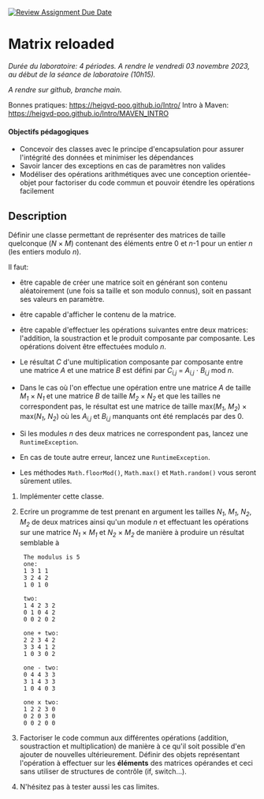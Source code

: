 [![Review Assignment Due Date](https://classroom.github.com/assets/deadline-readme-button-24ddc0f5d75046c5622901739e7c5dd533143b0c8e959d652212380cedb1ea36.svg)](https://classroom.github.com/a/gKwdxnEd)
# Matrix reloaded

_Durée du laboratoire: 4 périodes. A rendre le vendredi 03 novembre 2023, au début de la séance de laboratoire (10h15)._

_A rendre sur github, branche main._

Bonnes pratiques: https://heigvd-poo.github.io/Intro/
Intro à Maven: https://heigvd-poo.github.io/Intro/MAVEN_INTRO

#### Objectifs pédagogiques

* Concevoir des classes avec le principe d'encapsulation pour assurer l'intégrité des données et minimiser les dépendances
* Savoir lancer des exceptions en cas de paramètres non valides
* Modéliser des opérations arithmétiques avec une conception orientée-objet pour factoriser du code commun et pouvoir étendre les opérations facilement

## Description

Définir une classe permettant de représenter des matrices de taille
quelconque (_N_ × _M_) contenant des éléments entre 0 et _n_-1 pour un
entier _n_ (les entiers modulo _n_).

Il faut:

* être capable de créer une matrice soit en générant son contenu
  aléatoirement (une fois sa taille et son modulo connus), soit en
  passant ses valeurs en paramètre.

* être capable d'afficher le contenu de la matrice.

* être capable d'effectuer les opérations suivantes entre deux
  matrices: l'addition, la soustraction et le produit composante par
  composante. Les opérations doivent être effectuées modulo _n_.

* Le résultat _C_ d'une multiplication composante par composante entre
  une matrice _A_ et une matrice _B_ est défini par 
  _C<sub>i,j</sub>_ = _A<sub>i,j</sub>_ ⋅ _B<sub>i,j</sub>_ mod _n_.

* Dans le cas où l'on effectue une opération entre une matrice _A_ de
  taille _M<sub>1</sub>_ × _N<sub>1</sub>_ et une matrice _B_ de
  taille _M<sub>2</sub>_ × _N<sub>2</sub>_ et que les tailles ne
  correspondent pas, le résultat est une matrice de taille
  max(_M<sub>1</sub>_, _M<sub>2</sub>_) × max(_N<sub>1</sub>_, _N<sub>2</sub>_)
  où les _A<sub>i,j</sub>_ et _B<sub>i,j</sub>_ manquants ont été
  remplacés par des 0.

* Si les modules _n_ des deux matrices ne correspondent pas, lancez
  une `RuntimeException`.

* En cas de toute autre erreur, lancez une `RuntimeException`.

* Les méthodes `Math.floorMod()`, `Math.max()` et `Math.random()` vous
  seront sûrement utiles.

1. Implémenter cette classe.

2. Ecrire un programme de test prenant en argument les tailles
   _N<sub>1</sub>_, _M<sub>1</sub>_, _N<sub>2</sub>_, _M<sub>2</sub>_
   de deux matrices ainsi qu'un module _n_ et effectuant les
   opérations sur une matrice _N<sub>1</sub>_ × _M<sub>1</sub>_ et
   _N<sub>2</sub>_ × _M<sub>2</sub>_ de manière à produire un résultat
   semblable à

        The modulus is 5
        one:
        1 3 1 1 
        3 2 4 2 
        1 0 1 0 

        two:
        1 4 2 3 2 
        0 1 0 4 2 
        0 0 2 0 2 

        one + two:
        2 2 3 4 2 
        3 3 4 1 2 
        1 0 3 0 2 

        one - two:
        0 4 4 3 3 
        3 1 4 3 3 
        1 0 4 0 3 

        one x two:
        1 2 2 3 0 
        0 2 0 3 0 
        0 0 2 0 0 

3. Factoriser le code commun aux différentes opérations (addition, soustraction et multiplication) de manière à ce qu'il soit possible d'en ajouter de nouvelles ultérieurement. Définir des objets représentant l'opération à effectuer sur les __éléments__ des matrices opérandes et ceci sans utiliser de structures de contrôle (if, switch...).

4. N'hésitez pas à tester aussi les cas limites.

